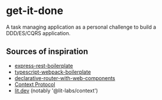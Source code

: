 # get-it-done

A task managing application as a personal challenge to build a DDD/ES/CQRS
application.

## Sources of inspiration

- [express-rest-boilerplate](https://github.com/danielfsousa/express-rest-boilerplate)
- [typescript-webpack-boilerplate](https://github.com/VD39/typescript-webpack-boilerplate/tree/master)
- [declarative-router-with-web-components](https://medium.com/@jasim/declarative-router-with-web-components-43ddcebc9dbc)
- [Context Protocol](https://github.com/webcomponents-cg/community-protocols/blob/main/proposals/context.md)
- [lit.dev](https://lit.dev) (notably '@lit-labs/context')
